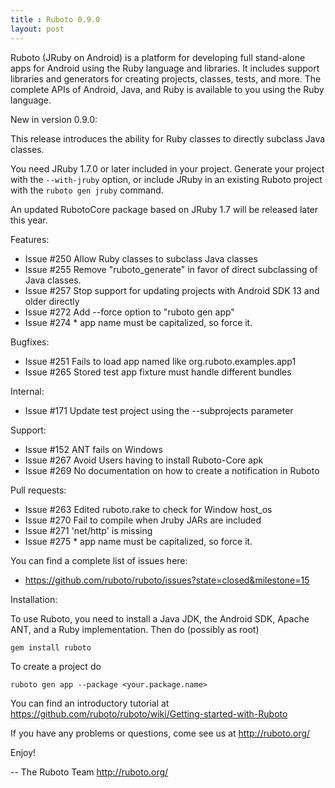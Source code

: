 ```yaml
---
title : Ruboto 0.9.0
layout: post
---
```

Ruboto (JRuby on Android) is a platform for developing full stand-alone apps for
Android using the Ruby language and libraries.  It includes support libraries
and generators for creating projects, classes, tests, and more.  The complete
APIs of Android, Java, and Ruby is available to you using the Ruby language.

New in version 0.9.0:

This release introduces the ability for Ruby classes to directly subclass Java classes.

You need JRuby 1.7.0 or later included in your project. Generate your project with
the ```--with-jruby``` option, or include JRuby in an existing Ruboto project with the
```ruboto gen jruby``` command.

An updated RubotoCore package based on JRuby 1.7 will be released later this year.

Features:

* Issue #250 Allow Ruby classes to subclass Java classes
* Issue #255 Remove "ruboto_generate" in favor of direct subclassing of Java classes.
* Issue #257 Stop support for updating projects with Android SDK 13 and older directly
* Issue #272 Add --force option to "ruboto gen app"
* Issue #274 * app name must be capitalized, so force it.

Bugfixes:

* Issue #251 Fails to load app named like org.ruboto.examples.app1
* Issue #265 Stored test app fixture must handle different bundles

Internal:

* Issue #171 Update test project using the --subprojects parameter

Support:

* Issue #152 ANT fails on Windows
* Issue #267 Avoid Users having to install Ruboto-Core apk
* Issue #269 No documentation on how to create a notification in Ruboto

Pull requests:

* Issue #263 Edited ruboto.rake to check for Window host_os
* Issue #270 Fail to compile when Jruby JARs are included
* Issue #271 'net/http' is missing
* Issue #275 * app name must be capitalized, so force it.

You can find a complete list of issues here:

* https://github.com/ruboto/ruboto/issues?state=closed&milestone=15


Installation:

To use Ruboto, you need to install a Java JDK, the Android SDK, Apache ANT, and a Ruby implementation.  Then do (possibly as root)

    gem install ruboto


To create a project do

    ruboto gen app --package <your.package.name>


You can find an introductory tutorial at https://github.com/ruboto/ruboto/wiki/Getting-started-with-Ruboto

If you have any problems or questions, come see us at http://ruboto.org/

Enjoy!


--
The Ruboto Team
http://ruboto.org/
